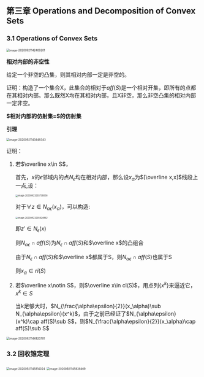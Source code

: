 ## 第三章 Operations and Decomposition of Convex Sets

### 3.1 Operations of Convex Sets

<img src="http://lqqnotes.oss-cn-beijing.aliyuncs.com/img/image-20200921142409201.png" alt="image-20200921142409201" style="zoom:50%;" />

**相对内部的非空性**

给定一个非空的凸集，则其相对内部一定是非空的。

证明：构造了一个集合X，此集合的相对于$aff(S)$是一个相对开集，即所有的点都在其相对内部。那么既然X均在其相对内部，且X非空，那么非空凸集的相对内部一定非空。

**S相对内部的仿射集=S的仿射集**

**引理**

<img src="http://lqqnotes.oss-cn-beijing.aliyuncs.com/img/image-20200921143448343.png" alt="image-20200921143448343" style="zoom:50%;" />

证明：

1. 若$\overline x\in S$，

   首先，$x$的$\epsilon$邻域内的点$N_\epsilon$均在相对内部，那么设$x_\alpha$为$[\overline x,x]$线段上一点,设：

   <img src="http://lqqnotes.oss-cn-beijing.aliyuncs.com/img/image-20200923203736058.png" alt="image-20200923203736058" style="zoom:40%;" />

   对于$\forall z\in N_{\alpha\epsilon}(x_\alpha)$，可以构造:

   <img src="http://lqqnotes.oss-cn-beijing.aliyuncs.com/img/image-20200923205824962.png" alt="image-20200923205824962" style="zoom:40%;" />

   即$z'\in N_\epsilon(x)$

   则$N_{\alpha \epsilon}\cap aff(S)$为$N_\epsilon\cap aff(S)$和$\overline x$的凸组合

   由于$N_\epsilon\cap aff(S)$和$\overline x$都属于S，则$N_{\alpha \epsilon}\cap aff(S)$也属于S

   则$x_\alpha\in ri(S)$

2. 若$\overline x\notin S$，则$\overline x\in cl(S)$，用点列$\left\{x^k\right\}$来逼近它，$x^k\in S$

   当k足够大时，$N_{\frac{\alpha\epsilon}{2}}(x_\alpha)\sub N_{\alpha\epsilon}(x^k)$，由于之前已经证了$N_{\alpha\epsilon}(x^k)\cap aff(S)\sub S$，则$N_{\frac{\alpha\epsilon}{2}}(x_\alpha)\cap aff(S)\sub S$

   

   

<img src="http://lqqnotes.oss-cn-beijing.aliyuncs.com/img/image-20200921144920781.png" alt="image-20200921144920781" style="zoom:50%;" />

### 3.2 回收锥定理

<img src="http://lqqnotes.oss-cn-beijing.aliyuncs.com/img/image-20200921145814024.png" alt="image-20200921145814024" style="zoom:50%;" />

<img src="http://lqqnotes.oss-cn-beijing.aliyuncs.com/img/image-20200921145838469.png" alt="image-20200921145838469" style="zoom:50%;" />



